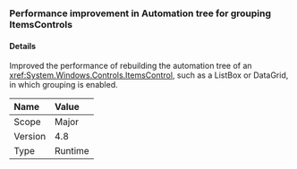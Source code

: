 ### Performance improvement in Automation tree for grouping ItemsControls

#### Details

Improved the performance of rebuilding the automation tree of an <xref:System.Windows.Controls.ItemsControl>, such as a ListBox or DataGrid, in which grouping is enabled.

| Name    | Value       |
|:--------|:------------|
| Scope   |Major|
|Version|4.8|
|Type|Runtime|

<!-- TODO: Affected APIs? -->
